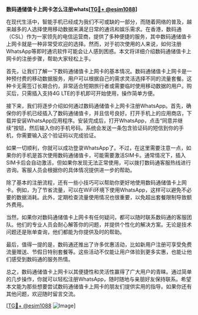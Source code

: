**数码通储值卡上网卡怎么注册whats[[TG💪+ @esim1088](https://t.me/s/esim1088)]**

在现代生活中，智能手机已经成为我们不可或缺的一部分，而随着网络的普及，越来越多的人选择使用移动数据来满足日常的通讯和娱乐需求。在香港，数码通（CSL）作为一家领先的电信运营商，提供了多种便捷的服务，其中数码通储值卡上网卡就是一种非常受欢迎的选择。然而，对于初次使用的人来说，如何注册WhatsApp等即时通讯软件可能会让人感到困惑。本文将详细介绍数码通储值卡上网卡的注册步骤，帮助大家轻松上手。

首先，让我们了解一下数码通储值卡上网卡的基本情况。数码通储值卡上网卡是一种预付费的移动数据服务，用户可以根据自己的需求灵活选择不同的流量套餐。这种卡无需签订长期合约，非常适合短期旅行者或需要临时使用移动数据的用户。购买后，只需插入支持4G LTE的手机即可开始使用，操作简单方便。

接下来，我们将逐步介绍如何通过数码通储值卡上网卡注册WhatsApp。首先，确保你的手机已经插入了数码通储值卡，并且信号良好。打开手机上的应用商店，下载并安装WhatsApp应用程序。安装完成后，打开WhatsApp，点击“同意并继续”按钮，然后输入你的手机号码。系统会发送一条包含验证码的短信到你的手机，你需要输入这个验证码以完成验证。

如果一切顺利，你就可以成功登录WhatsApp了。不过，在这里需要注意一点，如果你的手机是首次使用数码通储值卡，可能需要激活SIM卡。通常情况下，插入SIM卡后会自动激活，但如果你发现无法正常使用，可以拨打数码通客服热线进行咨询。客服人员会根据你的具体情况提供进一步的帮助。

除了基本的注册流程，还有一些小技巧可以帮助你更好地使用数码通储值卡上网卡。例如，为了节省流量，可以在WiFi环境下使用WhatsApp，这样可以避免不必要的数据消耗。此外，定期检查流量使用情况也很重要，以免超出套餐限制导致额外费用。

当然，如果你对数码通储值卡上网卡有任何疑问，都可以随时联系数码通的客服团队。他们的专业人员会耐心解答你的问题，并提供个性化的解决方案。无论是技术问题还是账单查询，他们都能为你提供及时的帮助。

最后，值得一提的是，数码通还推出了许多优惠活动，比如新用户注册可享受免费流量赠送、节假日特别套餐等。这些活动不仅能让用户体验到更多实惠，也能让他们感受到数码通的服务热情。

总之，数码通储值卡上网卡以其便捷性和灵活性赢得了广大用户的青睐。通过简单的几步操作，你就可以轻松注册WhatsApp，随时随地与亲朋好友保持联系。希望本文能为那些想要尝试数码通储值卡上网卡的朋友们提供实用的指导。如果你还有其他问题，欢迎随时留言交流。

[[TG💪+ @esim1088](https://t.me/s/esim1088) ![Image](https://i.postimg.cc/4NQfJmqS/Snipaste-2025-05-13-00-14-12.png)]